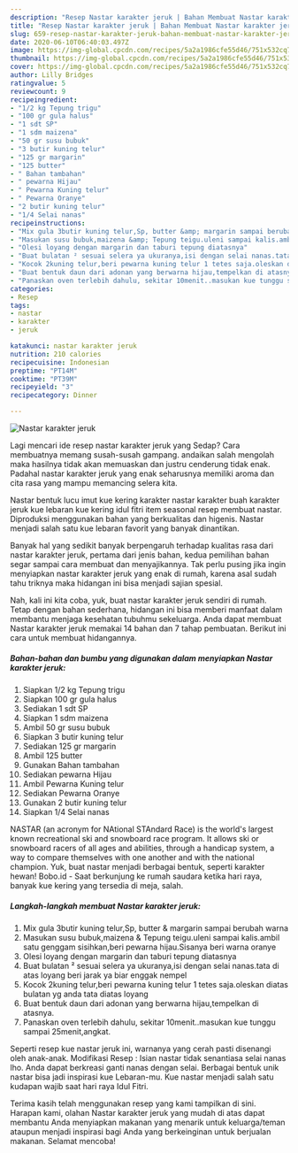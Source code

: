 ```yaml
---
description: "Resep Nastar karakter jeruk | Bahan Membuat Nastar karakter jeruk Yang Mudah Dan Praktis"
title: "Resep Nastar karakter jeruk | Bahan Membuat Nastar karakter jeruk Yang Mudah Dan Praktis"
slug: 659-resep-nastar-karakter-jeruk-bahan-membuat-nastar-karakter-jeruk-yang-mudah-dan-praktis
date: 2020-06-10T06:40:03.497Z
image: https://img-global.cpcdn.com/recipes/5a2a1986cfe55d46/751x532cq70/nastar-karakter-jeruk-foto-resep-utama.jpg
thumbnail: https://img-global.cpcdn.com/recipes/5a2a1986cfe55d46/751x532cq70/nastar-karakter-jeruk-foto-resep-utama.jpg
cover: https://img-global.cpcdn.com/recipes/5a2a1986cfe55d46/751x532cq70/nastar-karakter-jeruk-foto-resep-utama.jpg
author: Lilly Bridges
ratingvalue: 5
reviewcount: 9
recipeingredient:
- "1/2 kg Tepung trigu"
- "100 gr gula halus"
- "1 sdt SP"
- "1 sdm maizena"
- "50 gr susu bubuk"
- "3 butir kuning telur"
- "125 gr margarin"
- "125 butter"
- " Bahan tambahan"
- " pewarna Hijau"
- " Pewarna Kuning telur"
- " Pewarna Oranye"
- "2 butir kuning telur"
- "1/4 Selai nanas"
recipeinstructions:
- "Mix gula 3butir kuning telur,Sp, butter &amp; margarin sampai berubah warna"
- "Masukan susu bubuk,maizena &amp; Tepung teigu.uleni sampai kalis.ambil satu genggam sisihkan,beri pewarna hijau.Sisanya beri warna oranye"
- "Olesi loyang dengan margarin dan taburi tepung diatasnya"
- "Buat bulatan ² sesuai selera ya ukuranya,isi dengan selai nanas.tata di atas loyang beri jarak ya biar enggak nempel"
- "Kocok 2kuning telur,beri pewarna kuning telur 1 tetes saja.oleskan diatas bulatan yg anda tata diatas loyang"
- "Buat bentuk daun dari adonan yang berwarna hijau,tempelkan di atasnya."
- "Panaskan oven terlebih dahulu, sekitar 10menit..masukan kue tunggu sampai 25menit,angkat."
categories:
- Resep
tags:
- nastar
- karakter
- jeruk

katakunci: nastar karakter jeruk 
nutrition: 210 calories
recipecuisine: Indonesian
preptime: "PT14M"
cooktime: "PT39M"
recipeyield: "3"
recipecategory: Dinner

---
```



![Nastar karakter jeruk](https://img-global.cpcdn.com/recipes/5a2a1986cfe55d46/751x532cq70/nastar-karakter-jeruk-foto-resep-utama.jpg)

Lagi mencari ide resep nastar karakter jeruk yang Sedap? Cara membuatnya memang susah-susah gampang. andaikan salah mengolah maka hasilnya tidak akan memuaskan dan justru cenderung tidak enak. Padahal nastar karakter jeruk yang enak seharusnya memiliki aroma dan cita rasa yang mampu memancing selera kita.

Nastar bentuk lucu imut kue kering karakter nastar karakter buah karakter jeruk kue lebaran kue kering idul fitri item seasonal resep membuat nastar. Diproduksi menggunakan bahan yang berkualitas dan higenis. Nastar menjadi salah satu kue lebaran favorit yang banyak dinantikan.

Banyak hal yang sedikit banyak berpengaruh terhadap kualitas rasa dari nastar karakter jeruk, pertama dari jenis bahan, kedua pemilihan bahan segar sampai cara membuat dan menyajikannya. Tak perlu pusing jika ingin menyiapkan nastar karakter jeruk yang enak di rumah, karena asal sudah tahu triknya maka hidangan ini bisa menjadi sajian spesial.


Nah, kali ini kita coba, yuk, buat nastar karakter jeruk sendiri di rumah. Tetap dengan bahan sederhana, hidangan ini bisa memberi manfaat dalam membantu menjaga kesehatan tubuhmu sekeluarga. Anda dapat membuat Nastar karakter jeruk memakai 14 bahan dan 7 tahap pembuatan. Berikut ini cara untuk membuat hidangannya.

<!--inarticleads1-->

##### Bahan-bahan dan bumbu yang digunakan dalam menyiapkan Nastar karakter jeruk:

1. Siapkan 1/2 kg Tepung trigu
1. Siapkan 100 gr gula halus
1. Sediakan 1 sdt SP
1. Siapkan 1 sdm maizena
1. Ambil 50 gr susu bubuk
1. Siapkan 3 butir kuning telur
1. Sediakan 125 gr margarin
1. Ambil 125 butter
1. Gunakan  Bahan tambahan
1. Sediakan  pewarna Hijau
1. Ambil  Pewarna Kuning telur
1. Sediakan  Pewarna Oranye
1. Gunakan 2 butir kuning telur
1. Siapkan 1/4 Selai nanas


NASTAR (an acronym for NAtional STAndard Race) is the world&#39;s largest known recreational ski and snowboard race program. It allows ski or snowboard racers of all ages and abilities, through a handicap system, a way to compare themselves with one another and with the national champion. Yuk, buat nastar menjadi berbagai bentuk, seperti karakter hewan! Bobo.id - Saat berkunjung ke rumah saudara ketika hari raya, banyak kue kering yang tersedia di meja, salah. 

<!--inarticleads2-->

##### Langkah-langkah membuat Nastar karakter jeruk:

1. Mix gula 3butir kuning telur,Sp, butter &amp; margarin sampai berubah warna
1. Masukan susu bubuk,maizena &amp; Tepung teigu.uleni sampai kalis.ambil satu genggam sisihkan,beri pewarna hijau.Sisanya beri warna oranye
1. Olesi loyang dengan margarin dan taburi tepung diatasnya
1. Buat bulatan ² sesuai selera ya ukuranya,isi dengan selai nanas.tata di atas loyang beri jarak ya biar enggak nempel
1. Kocok 2kuning telur,beri pewarna kuning telur 1 tetes saja.oleskan diatas bulatan yg anda tata diatas loyang
1. Buat bentuk daun dari adonan yang berwarna hijau,tempelkan di atasnya.
1. Panaskan oven terlebih dahulu, sekitar 10menit..masukan kue tunggu sampai 25menit,angkat.


Seperti resep kue nastar jeruk ini, warnanya yang cerah pasti disenangi oleh anak-anak. Modifikasi Resep : Isian nastar tidak senantiasa selai nanas lho. Anda dapat berkreasi ganti nanas dengan selai. Berbagai bentuk unik nastar bisa jadi inspirasi kue Lebaran-mu. Kue nastar menjadi salah satu kudapan wajib saat hari raya Idul Fitri. 

Terima kasih telah menggunakan resep yang kami tampilkan di sini. Harapan kami, olahan Nastar karakter jeruk yang mudah di atas dapat membantu Anda menyiapkan makanan yang menarik untuk keluarga/teman ataupun menjadi inspirasi bagi Anda yang berkeinginan untuk berjualan makanan. Selamat mencoba!
